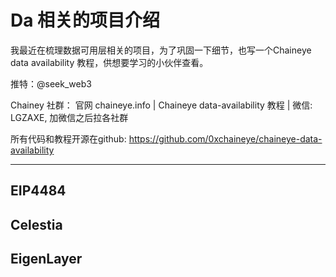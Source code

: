 # Da 相关的项目介绍

我最近在梳理数据可用层相关的项目，为了巩固一下细节，也写一个Chaineye data availability 教程，供想要学习的小伙伴查看。

推特：@seek_web3

Chainey 社群： 官网 chaineye.info | Chaineye data-availability 教程 | 微信: LGZAXE, 加微信之后拉各社群

所有代码和教程开源在github: https://github.com/0xchaineye/chaineye-data-availability

----------------------------------------------------------------------------------------------------------------------------------------------------------

## EIP4484


## Celestia


## EigenLayer
